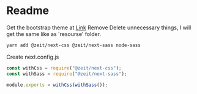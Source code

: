 # Readme

Get the bootstrap theme at [Link](https://github.com/BlackrockDigital/startbootstrap-shop-homepage/blob/master/README.md)
Remove Delete unnecessary things, I will get the same like as 'resourse' folder.

```bash
yarn add @zeit/next-css @zeit/next-sass node-sass
```

Create next.config.js

```js
const withCss = require("@zeit/next-css");
const withSass = require("@zeit/next-sass");

module.exports = withCss(withSass());
```
